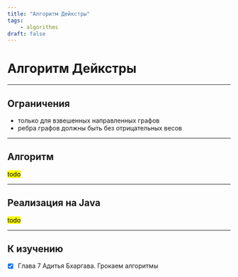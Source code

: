 ```yaml
---
title: "Алгоритм Дейкстры"
tags:
    - algorithms
draft: false
---
```


# Алгоритм Дейкстры

---
## Ограничения

- только для взвешенных направленных графов
- ребра графов должны быть без отрицательных весов

---
## Алгоритм

<mark>todo</mark>

---
## Реализация на Java

<mark>todo</mark>

---
## К изучению

- [X] Глава 7 Адитья Бхаргава. Грокаем алгоритмы